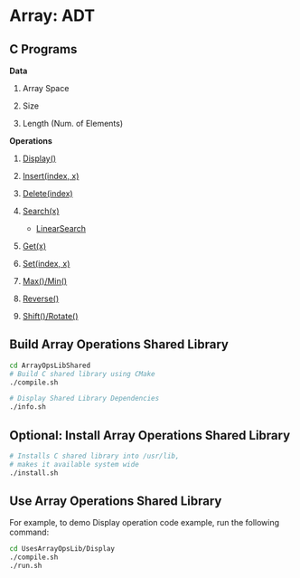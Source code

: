 # Array: ADT

## C Programs

**Data**

1. Array Space

2. Size

3. Length (Num. of Elements)

**Operations**

1. [Display()](UsesArrayOpsLib/Display/src/main.c)

2. [Insert(index, x)](UsesArrayOpsLib/Insert/src/main.c)

3. [Delete(index)](UsesArrayOpsLib/Delete/src/main.c)

4. [Search(x)](UsesArrayOpsLib/Search/)
    - [LinearSearch](UsesArrayOpsLib/Search/LinearSearch/src/main.c)

5. [Get(x)](UsesArrayOpsLib/Get/src/main.c)

6. [Set(index, x)](UsesArrayOpsLib/Set/src/main.c)

7. [Max()/Min()](UsesArrayOpsLib/MaxMin/src/main.c)

8. [Reverse()](UsesArrayOpsLib/Reverse/src/main.c)

9. [Shift()/Rotate()](UsesArrayOpsLib/ShiftRotate/src/main.c)

<!--
Shell and Perl Code to help with redundant work:
mkdir -p Insert/src/ && touch Insert/src/main.c
cp Display/*.sh Insert/
cp Display/*.txt Insert/

perl -pi -e 's/DisplayArray/Insert/g' Insert/CMakeLists.txt
-->

## Build Array Operations Shared Library

~~~bash
cd ArrayOpsLibShared
# Build C shared library using CMake
./compile.sh

# Display Shared Library Dependencies
./info.sh
~~~

## Optional: Install Array Operations Shared Library

~~~bash
# Installs C shared library into /usr/lib, 
# makes it available system wide
./install.sh
~~~

## Use Array Operations Shared Library

For example, to demo Display operation code example, run the following command:

~~~bash
cd UsesArrayOpsLib/Display
./compile.sh
./run.sh
~~~
